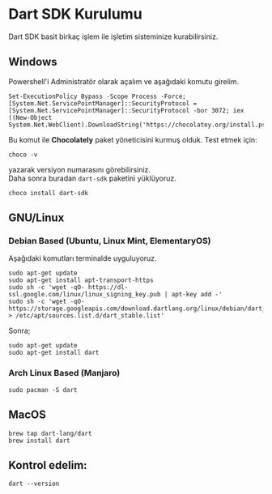 # Dart SDK Kurulumu

Dart SDK basit birkaç işlem ile işletim sisteminize kurabilirsiniz.

## Windows

Powershell'i Administratör olarak açalım ve aşağıdaki komutu girelim.

```text
Set-ExecutionPolicy Bypass -Scope Process -Force; [System.Net.ServicePointManager]::SecurityProtocol = [System.Net.ServicePointManager]::SecurityProtocol -bor 3072; iex ((New-Object System.Net.WebClient).DownloadString('https://chocolatey.org/install.ps1'))
```

Bu komut ile **Chocolately** paket yöneticisini kurmuş olduk. Test etmek için:

```text
choco -v
```

yazarak versiyon numarasını görebilirsiniz.  
Daha sonra buradan `dart-sdk` paketini yüklüyoruz.

```text
choco install dart-sdk
```

## GNU/Linux

### Debian Based \(Ubuntu, Linux Mint, ElementaryOS\)

Aşağıdaki komutları terminalde uyguluyoruz.

```text
sudo apt-get update
sudo apt-get install apt-transport-https
sudo sh -c 'wget -qO- https://dl-ssl.google.com/linux/linux_signing_key.pub | apt-key add -'
sudo sh -c 'wget -qO- https://storage.googleapis.com/download.dartlang.org/linux/debian/dart_stable.list > /etc/apt/sources.list.d/dart_stable.list'
```

Sonra;

```text
sudo apt-get update
sudo apt-get install dart
```

### Arch Linux Based \(Manjaro\)

```text
sudo pacman -S dart
```

## MacOS

```text
brew tap dart-lang/dart
brew install dart
```

## Kontrol edelim:

```text
dart --version
```


